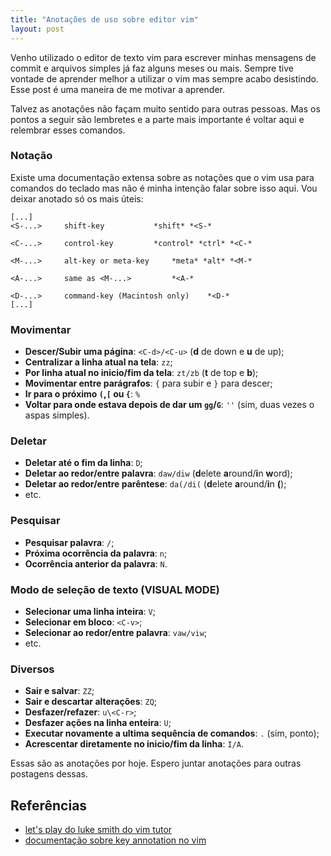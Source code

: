 ```yaml
---
title: "Anotações de uso sobre editor vim"
layout: post
---
```


Venho utilizado o editor de texto vim para escrever minhas mensagens de commit
e arquivos simples já faz alguns meses ou mais. Sempre tive vontade 
de aprender melhor a utilizar o vim mas sempre acabo desistindo. Esse post é uma 
maneira de me motivar a aprender.

Talvez as anotações não façam muito sentido para outras pessoas. Mas os 
pontos a seguir são lembretes e a parte mais importante é voltar aqui e 
relembrar esses comandos.

### Notação

Existe uma documentação extensa sobre as notações que o vim usa para
comandos do teclado mas não é minha intenção falar sobre isso aqui. Vou
deixar anotado só os mais úteis:

```
[...]
<S-...>		shift-key			*shift* *<S-*

<C-...>		control-key			*control* *ctrl* *<C-*

<M-...>		alt-key or meta-key		*meta* *alt* *<M-*

<A-...>		same as <M-...>			*<A-*

<D-...>		command-key (Macintosh only)	*<D-*
[...]
```

### Movimentar

- **Descer/Subir uma página**: `<C-d>/<C-u>` (**d** de down e **u** de up);
- **Centralizar a linha atual na tela**: `zz`;
- **Por linha atual no inicio/fim da tela**: `zt/zb` (**t** de top e **b**);
- **Movimentar entre parágrafos**: `{` para subir e `}` para descer;
- **Ir para o próximo `(`,`[` ou `{`**: `%`
- **Voltar para onde estava depois de dar um `gg`/`G`**: `''` (sim, duas vezes o aspas simples).

### Deletar

- **Deletar até o fim da linha**: `D`;
- **Deletar ao redor/entre palavra**: `daw/diw` (**d**elete **a**round/**i**n **w**ord);
- **Deletar ao redor/entre parêntese**: `da(/di(` (**d**elete **a**round/**i**n **(**);
- etc.

### Pesquisar

- **Pesquisar palavra**: `/`; 
- **Próxima ocorrência da palavra**: `n`;
- **Ocorrência anterior da palavra**: `N`.

### Modo de seleção de texto (VISUAL MODE)

- **Selecionar uma linha inteira**: `V`;
- **Selecionar em bloco**: `<C-v>`; 
- **Selecionar ao redor/entre palavra**: `vaw/viw`; 
- etc.

### Diversos

- **Sair e salvar**: `ZZ`;
- **Sair e descartar alterações**: `ZQ`;
- **Desfazer/refazer**: `u\<C-r>`;
- **Desfazer ações na linha enteira**: `U`;
- **Executar novamente a ultima sequência de comandos**: `.` (sim, ponto);
- **Acrescentar diretamente no inicio/fim da linha**: `I/A`.

Essas são as anotações por hoje. Espero juntar anotações para outras
postagens dessas. 

## Referências 
+ [let's play do luke smith do vim tutor](https://www.youtube.com/watch?v=d8XtNXutVto)
+ [documentação sobre key annotation no vim](http://vimdoc.sourceforge.net/htmldoc/intro.html#key-notation)
